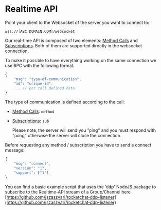 # Realtime API

Point your client to the Websocket of the server you want to connect to:

```text
wss://[ABC.DOMAIN.COM]/websocket
```

Our real-time API is composed of two elements: [Method Calls](method-calls/) and [Subscriptions](subscriptions/). Both of them are supported directly in the websocket connection.

To make it possible to have everything working on the same connection we use RPC with the following format.

```javascript
{
    "msg": "type-of-communication",
    "id": "unique-id",
    ... // per call defined data
}
```

The type of communication is defined according to the call:

* [Method Calls](method-calls/): `method`
* [Subscriptions](subscriptions/): `sub`

  Please note, the server will send you "ping" and you must respond with "pong" otherwise the server will close the connection.

Before requesting any method / subscription you have to send a connect message:

```javascript
{
    "msg": "connect",
    "version": "1",
    "support": ["1"]
}
```

You can find a basic example script that uses the 'ddp' NodeJS package to subscribe to the Realtime-API stream of a Group/Channel here [https://github.com/jszaszvari/rocketchat-ddp-listener](https://github.com/jszaszvari/rocketchat-ddp-listener)


